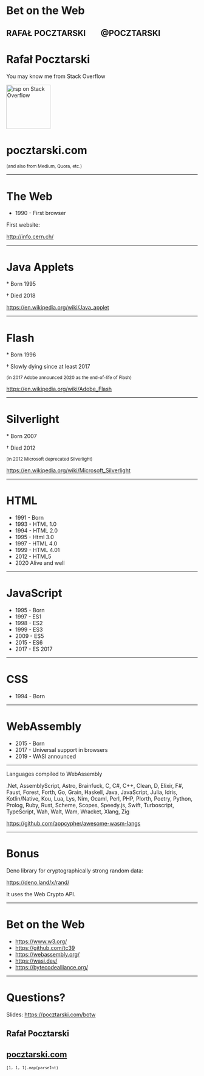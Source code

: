 
# Bet on the Web

RAFAŁ POCZTARSKI &nbsp;&nbsp;&nbsp;&nbsp;&nbsp;&nbsp; @POCZTARSKI
---

# Rafał Pocztarski

You may know me from Stack Overflow

[<img alt="rsp on Stack Overflow" src="https://stackexchange.com/users/flair/303952.png" height="116">](https://stackoverflow.com/users/613198/rsp)

# pocztarski.com

<small>(and also from Medium, Quora, etc.)</small>

---

# The Web

- 1990 - First browser

First website:

http://info.cern.ch/

---

# Java Applets

\* Born 1995

† Died 2018

https://en.wikipedia.org/wiki/Java_applet

---

# Flash

\* Born 1996

† Slowly dying since at least 2017

<small>(in 2017 Adobe announced 2020 as the end-of-life of Flash)</small>

https://en.wikipedia.org/wiki/Adobe_Flash

---

# Silverlight

\* Born 2007

† Died 2012

<small>(in 2012 Microsoft deprecated Silverlight)</small>

https://en.wikipedia.org/wiki/Microsoft_Silverlight

---

# HTML

- 1991 - Born
- 1993 - HTML 1.0
- 1994 - HTML 2.0
- 1995 - Html 3.0
- 1997 - HTML 4.0
- 1999 - HTML 4.01
- 2012 - HTML5
- 2020 Alive and well

---

# JavaScript

- 1995 - Born
- 1997 - ES1
- 1998 - ES2
- 1999 - ES3
- 2009 - ES5
- 2015 - ES6
- 2017 - ES 2017

---

# CSS

- 1994 - Born

---

# WebAssembly

- 2015 - Born
- 2017 - Universal support in browsers
- 2019 - WASI announced

---

Languages compiled to WebAssembly

.Net,
AssemblyScript,
Astro,
Brainfuck,
C,
C#,
C++,
Clean,
D,
Elixir,
F#,
Faust,
Forest,
Forth,
Go,
Grain,
Haskell,
Java,
JavaScript,
Julia,
Idris,
Kotlin/Native,
Kou,
Lua,
Lys,
Nim,
Ocaml,
Perl,
PHP,
Plorth,
Poetry,
Python,
Prolog,
Ruby,
Rust,
Scheme,
Scopes,
Speedy.js,
Swift,
Turboscript,
TypeScript,
Wah,
Walt,
Wam,
Wracket,
Xlang,
Zig

https://github.com/appcypher/awesome-wasm-langs

---

# Bonus

Deno library for cryptographically strong random data:

https://deno.land/x/rand/

It uses the Web Crypto API.

---

# Bet on the Web

- https://www.w3.org/
- https://github.com/tc39
- https://webassembly.org/
- https://wasi.dev/
- https://bytecodealliance.org/

---

# Questions?

Slides: https://pocztarski.com/botw

## Rafał Pocztarski

## [pocztarski.com](https://pocztarski.com)

<small> `[1, 1, 1].map(parseInt)` </small>
